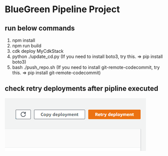 # BlueGreen Pipeline Project

## run below commands

1. npm install
2. npm run build
3. cdk deploy MyCdkStack
4. python ./update_cd.py (If you need to install boto3, try this. => pip install boto3)
5. bash ./push_repo.sh (If you need to install git-remote-codecommit, try this. => pip install git-remote-codecommit)

## check retry deployments after pipline executed
![retry deployment](media/screenshot1.png)